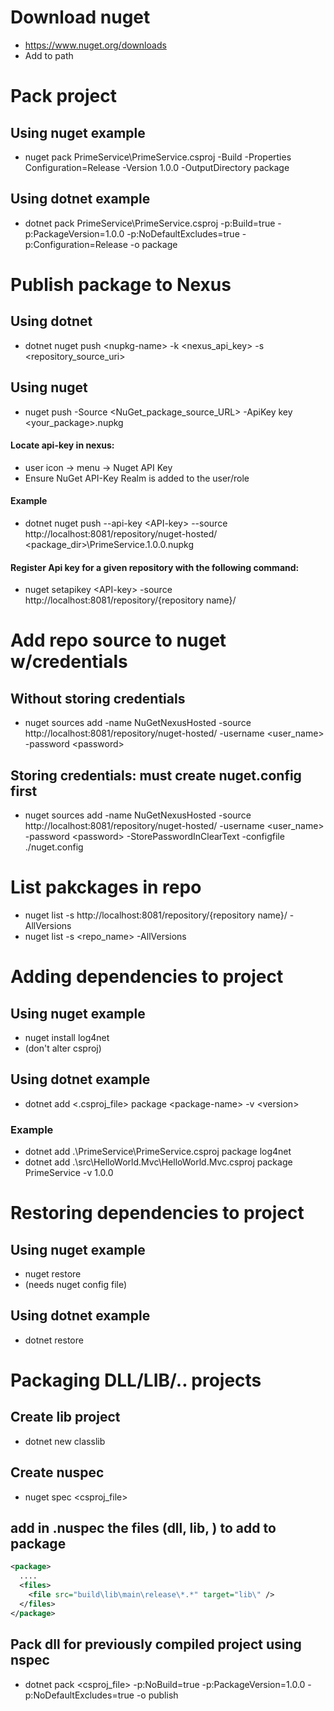 # Download nuget
- https://www.nuget.org/downloads
- Add to path


# Pack project
## Using nuget example
- nuget pack PrimeService\PrimeService.csproj -Build -Properties Configuration=Release -Version 1.0.0 -OutputDirectory package
## Using dotnet example
- dotnet pack PrimeService\PrimeService.csproj -p:Build=true -p:PackageVersion=1.0.0 -p:NoDefaultExcludes=true -p:Configuration=Release -o package


# Publish package to Nexus
## Using dotnet
- dotnet nuget push &lt;nupkg-name> -k &lt;nexus_api_key> -s &lt;repository_source_uri>
## Using nuget
- nuget push -Source &lt;NuGet_package_source_URL> -ApiKey key &lt;your_package>.nupkg
#### Locate api-key in nexus: 
- user icon -> menu -> Nuget API Key
- Ensure NuGet API-Key Realm is added to the user/role
#### Example
- dotnet nuget push --api-key &lt;API-key> --source http://localhost:8081/repository/nuget-hosted/ &lt;package_dir>\PrimeService.1.0.0.nupkg
#### Register Api key for a given repository with the following command:
- nuget setapikey &lt;API-key> -source http://localhost:8081/repository/{repository name}/


# Add repo source to nuget w/credentials
## Without storing credentials
- nuget sources add -name NuGetNexusHosted -source http://localhost:8081/repository/nuget-hosted/ -username &lt;user_name> -password &lt;password>
## Storing credentials: must create nuget.config first
- nuget sources add -name NuGetNexusHosted -source http://localhost:8081/repository/nuget-hosted/ -username &lt;user_name> -password &lt;password>  -StorePasswordInClearText -configfile ./nuget.config

# List pakckages in repo
- nuget list -s http://localhost:8081/repository/{repository name}/ -AllVersions
- nuget list -s &lt;repo_name> -AllVersions


# Adding dependencies to project
## Using nuget example
- nuget install log4net
- (don't alter csproj)
## Using dotnet example
- dotnet add &lt;.csproj_file> package &lt;package-name> -v &lt;version>

### Example
- dotnet add .\PrimeService\PrimeService.csproj package log4net
- dotnet add .\src\HelloWorld.Mvc\HelloWorld.Mvc.csproj package PrimeService -v 1.0.0

# Restoring dependencies to project
## Using nuget example
- nuget restore
- (needs nuget config file)
## Using dotnet example
- dotnet restore


# Packaging DLL/LIB/.. projects
## Create lib project
- dotnet new classlib
## Create nuspec
- nuget spec &lt;csproj_file>

## add in .nuspec the files (dll, lib, ) to add to package
```xml
<package>
  ....
  <files>
    <file src="build\lib\main\release\*.*" target="lib\" />
  </files>
</package> 
```
## Pack dll for previously compiled project using nspec
- dotnet pack &lt;csproj_file> -p:NoBuild=true -p:PackageVersion=1.0.0 -p:NoDefaultExcludes=true -o publish
